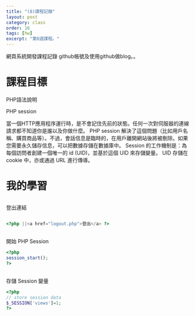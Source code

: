 ```yaml
---
title: "(8)課程記錄"
layout: post
category: class
order: 16
tags: [hw]
excerpt: "第8週課程。"
---
```

網頁系統開發課程記錄
github帳號及使用github做blog。。

# 課程目標
PHP語法說明

PHP session

當一個HTTP應用程序運行時，是不會記住先前的狀態。任何一次對伺服器的連線請求都不知道你是誰以及你做什麼。 PHP session 解決了這個問題（比如用戶名稱、購買商品等）。不過，會話信息是臨時的，在用戶離開網站後將被刪除。如果您需要永久儲存信息，可以把數據存儲在數據庫中。 Session 的工作機制是：為每個訪問者創建一個唯一的 id (UID)，並基於這個 UID 來存儲變量。 UID 存儲在 cookie 中，亦或通過 URL 進行傳導。
# 我的學習

##
登出連結



```php

<?php ||<a href="logout.php">登出</a> ?>

```
##
開始 PHP Session

```php
<?php
session_start(); 
?>
```
##
存儲 Session 變量

```php
<?php
// store session data
$_SESSION['views']=1;
?>
```


[1]: https://github.com/        "GitHub"
[2]: https://pages.github.com/  "GitHub Pages"
[3]: https://jekyllrb.com/      "Jekyll"
[4]: http://markdown.tw         "Markdown文件"
[5]: http://dillinger.io/       "Dillinger"








